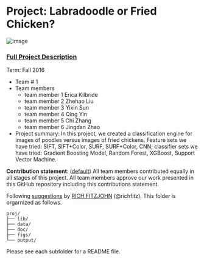 # Project: Labradoodle or Fried Chicken? 
![image](https://s-media-cache-ak0.pinimg.com/236x/6b/01/3c/6b013cd759c69d17ffd1b67b3c1fbbbf.jpg)
### [Full Project Description](doc/project3_desc.html)

Term: Fall 2016

+ Team # 1
+ Team members
	+ team member 1 Erica Kilbride
	+ team member 2 Zhehao Liu
	+ team member 3 Yixin Sun
	+ team member 4 Qing Yin
	+ team member 5 Chi Zhang
	+ team member 6 Jingdan Zhao
+ Project summary: In this project, we created a classification engine for images of poodles versus images of fried chickens. Feature sets we have tried: SIFT, SIFT+Color, SURF, SURF+Color, CNN; classifier sets we have tried: Gradient Boosting Model, Random Forest, XGBoost, Support Vector Machine.
	
**Contribution statement**: ([default](doc/a_note_on_contributions.md)) All team members contributed equally in all stages of this project. All team members approve our work presented in this GitHub repository including this contributions statement. 

Following [suggestions](http://nicercode.github.io/blog/2013-04-05-projects/) by [RICH FITZJOHN](http://nicercode.github.io/about/#Team) (@richfitz). This folder is orgarnized as follows.

```
proj/
├── lib/
├── data/
├── doc/
├── figs/
└── output/
```

Please see each subfolder for a README file.
